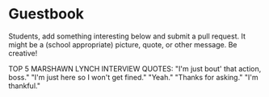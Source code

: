 # Guestbook

Students, add something interesting below and submit a pull request. It might be
a (school appropriate) picture, quote, or other message. Be creative!

TOP 5 MARSHAWN LYNCH INTERVIEW QUOTES:
"I'm just bout' that action, boss."
"I'm just here so I won't get fined."
"Yeah."
"Thanks for asking."
"I'm thankful."


